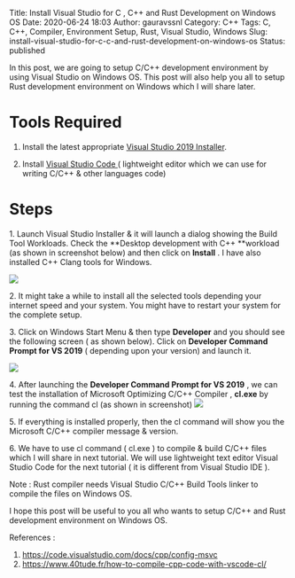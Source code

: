 Title: Install Visual Studio for C , C++ and Rust Development on Windows OS
Date: 2020-06-24 18:03
Author: gauravssnl
Category: C++
Tags: C, C++, Compiler, Environment Setup, Rust, Visual Studio, Windows
Slug: install-visual-studio-for-c-c-and-rust-development-on-windows-os
Status: published

In this post, we are going to setup C/C++ development environment by using Visual Studio on Windows OS. This post will also help you all to setup Rust development environment on Windows which I will share later.

# Tools Required 

1.  Install the latest appropriate [Visual Studio 2019 Installer](https://visualstudio.microsoft.com/downloads/#other).

2.  Install [Visual Studio Code ](https://code.visualstudio.com/download#)( lightweight editor which we can use for writing C/C++ & other languages code)


# Steps 

1\. Launch Visual Studio Installer & it will launch a dialog showing the Build Tool Workloads. Check the **Desktop development with C++ **workload (as shown in screenshot below) and then click on **Install** . I have also installed C++ Clang tools for Windows.

![](https://gauravssnl.files.wordpress.com/2020/06/image.png?w=1024) 

2\. It might take a while to install all the selected tools depending your internet speed and your system. You might have to restart your system for the complete setup.

3\. Click on Windows Start Menu & then type **Developer** and you should see the following screen ( as shown below). Click on **Developer Command Prompt for VS 2019** ( depending upon your version) and launch it.

![](https://gauravssnl.files.wordpress.com/2020/06/image-2.png?w=401)


4\. After launching the **Developer Command Prompt for VS 2019** , we can test the installation of Microsoft Optimizing C/C++ Compiler , **cl.exe** by running the command cl (as shown in screenshot)
![](https://gauravssnl.files.wordpress.com/2020/06/image-3.png?w=1024)

5\. If everything is installed properly, then the cl command will show you the Microsoft C/C++ compiler message & version.

6\. We have to use cl command ( cl.exe ) to compile & build C/C++ files which I will share in next tutorial. We will use lightweight text editor Visual Studio Code for the next tutorial ( it is different from Visual Studio IDE ).

Note : Rust compiler needs Visual Studio C/C++ Build Tools linker to compile the files on Windows OS.

I hope this post will be useful to you all who wants to setup C/C++ and Rust development environment on Windows OS.

References :

1.  <https://code.visualstudio.com/docs/cpp/config-msvc>
2.  <https://www.40tude.fr/how-to-compile-cpp-code-with-vscode-cl/>

